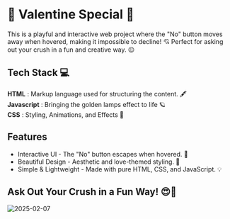 # 💖 Valentine Special 💖

This is a playful and interactive web project where the "No" button moves away when hovered, making it impossible to decline! 💘 Perfect for asking out your crush in a fun and creative way. 😉

## Tech Stack 💻

**HTML** : Markup language used for structuring the content. 🖋️<br/>
**Javascript** : Bringing the golden lamps effect to life 🪐<br/>
**CSS** : Styling, Animations, and Effects 🎨<br/>

## Features

- Interactive UI - The "No" button escapes when hovered. 🏹 
- Beautiful Design - Aesthetic and love-themed styling. 🎨 
- Simple & Lightweight - Made with pure HTML, CSS, and JavaScript. 💡

## Ask Out Your Crush in a Fun Way! 😍💌
![2025-02-07](https://github.com/user-attachments/assets/776738f3-3ec3-4b0a-9c9b-3a6691c39ffc)
